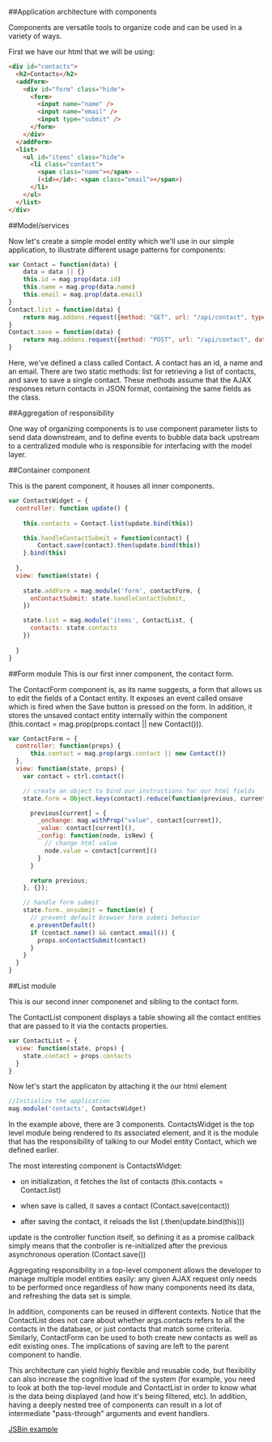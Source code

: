 ##Application architecture with components

Components are versatile tools to organize code and can be used in a variety of ways.

First we have our html that we will be using:

```html
<div id="contacts">
  <h2>Contacts</h2>
  <addForm>
    <div id="form" class="hide">
      <form>
        <input name="name" />
        <input name="email" />
        <input type="submit" />
      </form>
    </div>
  </addForm>
  <list>
    <ul id="items" class="hide">
      <li class="contact">
        <span class="name"></span> - 
        (<id></id>: <span class="email"></span>)
      </li>
    </ul>
  </list>
</div>
```

##Model/services

Now let's create a simple model entity which we'll use in our simple application, to illustrate different usage patterns for components:


```javascript
var Contact = function(data) {
    data = data || {}
    this.id = mag.prop(data.id)
    this.name = mag.prop(data.name)
    this.email = mag.prop(data.email)
}
Contact.list = function(data) {
    return mag.addons.request({method: "GET", url: "/api/contact", type: Contact})
}
Contact.save = function(data) {
    return mag.addons.request({method: "POST", url: "/api/contact", data: data})
}
```

Here, we've defined a class called Contact. A contact has an id, a name and an email. There are two static methods: list for retrieving a list of contacts, and save to save a single contact. These methods assume that the AJAX responses return contacts in JSON format, containing the same fields as the class.

##Aggregation of responsibility

One way of organizing components is to use component parameter lists to send data downstream, and to define events to bubble data back upstream to a centralized module who is responsible for interfacing with the model layer.

##Container component

This is the parent component, it houses all inner components.

```javascript
var ContactsWidget = {
  controller: function update() {
  
    this.contacts = Contact.list(update.bind(this))

    this.handleContactSubmit = function(contact) {
        Contact.save(contact).then(update.bind(this))
    }.bind(this)
    
  },
  view: function(state) {
    
    state.addForm = mag.module('form', contactForm, {
      onContactSubmit: state.handleContactSubmit,
    })

    state.list = mag.module('items', ContactList, {
      contacts: state.contacts
    })
    
  }
}
```

##Form module
This is our first inner component, the contact form.

The ContactForm component is, as its name suggests, a form that allows us to edit the fields of a Contact entity. It exposes an event called onsave which is fired when the Save button is pressed on the form. In addition, it stores the unsaved contact entity internally within the component (this.contact = mag.prop(props.contact || new Contact())).

```javascript
var ContactForm = {
  controller: function(props) {
      this.contact = mag.prop(args.contact || new Contact())
  },
  view: function(state, props) {
    var contact = ctrl.contact()

    // create an object to bind our instructions for our html fields
    state.form = Object.keys(contact).reduce(function(previous, current) {

      previous[current] = {
        _onchange: mag.withProp("value", contact[current]),
        _value: contact[current](),
        _config: function(node, isNew) {
          // change html value
          node.value = contact[current]()
        }
      }

      return previous;
    }, {});

    // handle form submit
    state.form._onsubmit = function(e) {
      // prevent default browser form submti behavior
      e.preventDefault()
      if (contact.name() && contact.email()) {
        props.onContactSubmit(contact)
      }
    }
  }
}
```
##List module

This is our second inner componenet and sibling to the contact form.

The ContactList component displays a table showing all the contact entities that are passed to it via the contacts properties.

```javascript
var ContactList = {
  view: function(state, props) {
    state.contact = props.contacts
  }
}
```

Now let's start the applicaton by attaching it the our html element

```javascript
//Initialize the application
mag.module('contacts', ContactsWidget)
```

In the example above, there are 3 components. ContactsWidget is the top level module being rendered to its associated element, and it is the module that has the responsibility of talking to our Model entity Contact, which we defined earlier.


The most interesting component is ContactsWidget:

* on initialization, it fetches the list of contacts (this.contacts = Contact.list)

* when save is called, it saves a contact (Contact.save(contact))

* after saving the contact, it reloads the list (.then(update.bind(this)))

update is the controller function itself, so defining it as a promise callback simply means that the controller is re-initialized after the previous asynchronous operation (Contact.save())

Aggregating responsibility in a top-level component allows the developer to manage multiple model entities easily: any given AJAX request only needs to be performed once regardless of how many components need its data, and refreshing the data set is simple.

In addition, components can be reused in different contexts. Notice that the ContactList does not care about whether args.contacts refers to all the contacts in the database, or just contacts that match some criteria. Similarly, ContactForm can be used to both create new contacts as well as edit existing ones. The implications of saving are left to the parent component to handle.

This architecture can yield highly flexible and reusable code, but flexibility can also increase the cognitive load of the system (for example, you need to look at both the top-level module and ContactList in order to know what is the data being displayed (and how it's being filtered, etc). In addition, having a deeply nested tree of components can result in a lot of intermediate "pass-through" arguments and event handlers.

[JSBin example](http://jsbin.com/jujajozitu/edit)
